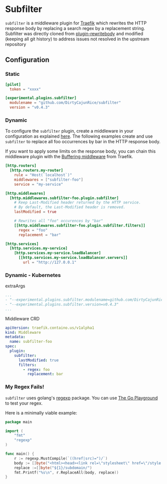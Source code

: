 # Subfilter

`subfilter` is a middleware plugin for [Traefik][traefik] which rewrites the HTTP response body by replacing a search
regex by a replacement string. Subfilter was directly cloned from
[plugin-rewritebody][rewritebody] and modified (keeping all git history) to address issues not resolved in the upstream
repository

## Configuration

### Static

```toml
[pilot]
  token = "xxxx"

[experimental.plugins.subfilter]
  modulename = "github.com/DirtyCajunRice/subfilter"
  version = "v0.4.3"
```

### Dynamic

To configure the `subfilter` plugin, create a middleware in your configuration as explained [here][middleware-docs]. The
following examples create and use `subfilter` to replace all foo occurrences by bar in the HTTP response body.

If you want to apply some limits on the response body, you can chain this middleware plugin with
the [Buffering middleware][buffering-middleware] from Traefik.

```toml
[http.routers]
  [http.routers.my-router]
    rule = "Host(`localhost`)"
    middlewares = ["subfilter-foo"]
    service = "my-service"

[http.middlewares]
  [http.middlewares.subfilter-foo.plugin.subfilter]
    # Keep Last-Modified header returned by the HTTP service.
    # By default, the Last-Modified header is removed.
    lastModified = true

    # Rewrites all "foo" occurences by "bar"
    [[http.middlewares.subfilter-foo.plugin.subfilter.filters]]
      regex = "foo"
      replacement = "bar"

[http.services]
  [http.services.my-service]
    [http.services.my-service.loadBalancer]
      [[http.services.my-service.loadBalancer.servers]]
        url = "http://127.0.0.1"
```

### Dynamic - Kubernetes

extraArgs

```yaml
...
- "--experimental.plugins.subfilter.modulename=github.com/DirtyCajunRice/subfilter"
- "--experimental.plugins.subfilter.version=v0.4.3"
...
```

Middleware CRD

```yaml
apiVersion: traefik.containo.us/v1alpha1
kind: Middleware
metadata:
  name: subfilter-foo
spec:
  plugin:
    subfilter:
      lastModified: true
      filters:
        - regex: foo
          replacement: bar
```

### My Regex Fails!

`subfilter` uses golang's [regexp][regexp] package. You can use [The Go Playground][playground] to test your regex.

Here is a minimally viable example:

```go
package main

import (
	"fmt"
	"regexp"
)

func main() {
	r := regexp.MustCompile(`((href|src)=")/`)
	body := []byte("<html><head><link rel=\"stylesheet\" href=\"/style.css\"></head></html>")
	replace :=[]byte("${1}/subdomain/")
	fmt.Printf("%s\n", r.ReplaceAll(body, replace))
}
```

[traefik]: https://github.com/traefik/traefik

[middleware-docs]: https://docs.traefik.io/middlewares/overview/

[buffering-middleware]: https://docs.traefik.io/middlewares/buffering/

[rewritebody]: https://github.com/traefik/plugin-rewritebody

[regexp]: https://golang.org/pkg/regexp/

[playground]: https://play.golang.org/

